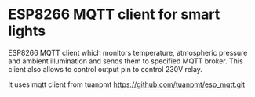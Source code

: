# ESP8266 MQTT client for smart lights
ESP8266 MQTT client which monitors temperature, atmospheric pressure and ambient illumination and sends them to specified MQTT broker. This client also allows to control output pin to control 230V relay.

It uses mqtt client from tuanpmt https://github.com/tuanpmt/esp_mqtt.git
